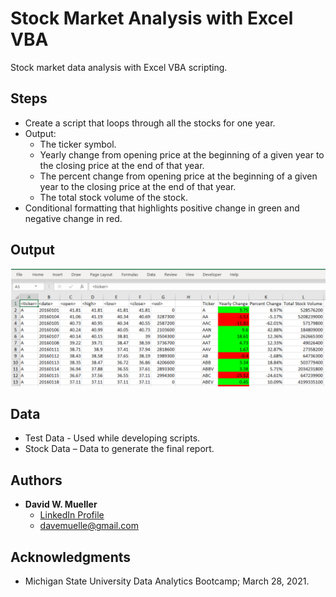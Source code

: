 # Stock Market Analysis with Excel VBA

Stock market data analysis with Excel VBA scripting.

## Steps

- Create a script that loops through all the stocks for one year.
- Output:
  - The ticker symbol.
  - Yearly change from opening price at the beginning of a given year to the closing price at the end of that year.
  - The percent change from opening price at the beginning of a given year to the closing price at the end of that year.
  - The total stock volume of the stock.
- Conditional formatting that highlights positive change in green and negative change in red.

## Output

![stock_results_sample](Images/stock_results_sample.png)

## Data

- Test Data - Used while developing scripts.
- Stock Data – Data to generate the final report.

## Authors

- **David W. Mueller**
  - [LinkedIn Profile](https://www.linkedin.com/in/davidwaltermueller/)
  - davemuelle@gmail.com

## Acknowledgments

- Michigan State University Data Analytics Bootcamp; March 28, 2021.
